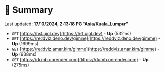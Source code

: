 # 📖 Summary
Last updated: **17/10/2024, 2:13:18 PG "Asia/Kuala_Lumpur"**

- `GET` [https://hst.ujol.dev](https://hst.ujol.dev) - **Up** (532ms)
- `GET` [https://reddviz.deno.dev/gimme](https://reddviz.deno.dev/gimme) - **Up** (1699ms)
- `GET` [https://reddviz.amar.kim/gimme](https://reddviz.amar.kim/gimme) - **Up** (938ms)
- `GET` [https://dumb.onrender.com](https://dumb.onrender.com) - **Up** (275ms)
